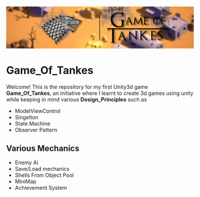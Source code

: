 ![Game_Of_Tankes](/Demo/Bannerlogo.png)
# Game_Of_Tankes

Welcome! This is the repository for my first Unity3d game **Game_Of_Tankes**, an initiative where I learnt to create 3d games using unity while keeping in mind
various **Design_Principles** such as 
* ModelViewControl
* Singelton
* State Machine
* Observer Pattern

## Various Mechanics

* Enemy Ai
* Save/Load mechanics
* Shells From Object Pool
* MiniMap
* Achievement System
